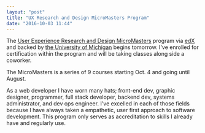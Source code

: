 ```yaml
---
layout: "post"
title: "UX Research and Design MicroMasters Program"
date: "2016-10-03 11:44"
---
```


The [User Experience Research and Design MicroMasters](https://www.edx.org/micromasters/michiganx-user-experience-ux-research-and-design) program via [edX](https://www.edx.org/) and backed by [the University of Michigan](http://umich.edu/) begins tomorrow. I've enrolled for certification within the program and will be taking classes along side a coworker.

The MicroMasters is a series of 9 courses starting Oct. 4 and going until August.

As a web developer I have worn many hats; front-end dev, graphic designer, programmer, full stack developer, backend dev, systems administrator, and dev ops engineer. I've excelled in each of those fields because I have always taken a empathetic, user first approach to software development. This program only serves as accreditation to skills I already have and regularly use.
